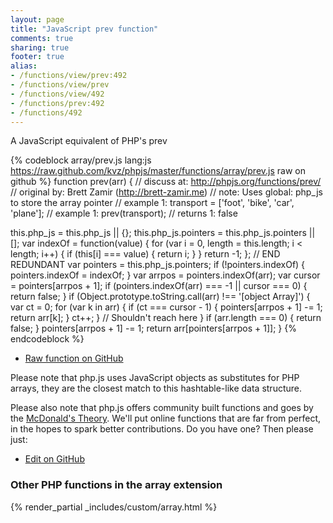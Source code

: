```yaml
---
layout: page
title: "JavaScript prev function"
comments: true
sharing: true
footer: true
alias:
- /functions/view/prev:492
- /functions/view/prev
- /functions/view/492
- /functions/prev:492
- /functions/492
---
```

<!-- Generated by Rakefile:build -->
A JavaScript equivalent of PHP's prev

{% codeblock array/prev.js lang:js https://raw.github.com/kvz/phpjs/master/functions/array/prev.js raw on github %}
function prev(arr) {
  //  discuss at: http://phpjs.org/functions/prev/
  // original by: Brett Zamir (http://brett-zamir.me)
  //        note: Uses global: php_js to store the array pointer
  //   example 1: transport = ['foot', 'bike', 'car', 'plane'];
  //   example 1: prev(transport);
  //   returns 1: false

  this.php_js = this.php_js || {};
  this.php_js.pointers = this.php_js.pointers || [];
  var indexOf = function(value) {
    for (var i = 0, length = this.length; i < length; i++) {
      if (this[i] === value) {
        return i;
      }
    }
    return -1;
  };
  // END REDUNDANT
  var pointers = this.php_js.pointers;
  if (!pointers.indexOf) {
    pointers.indexOf = indexOf;
  }
  var arrpos = pointers.indexOf(arr);
  var cursor = pointers[arrpos + 1];
  if (pointers.indexOf(arr) === -1 || cursor === 0) {
    return false;
  }
  if (Object.prototype.toString.call(arr) !== '[object Array]') {
    var ct = 0;
    for (var k in arr) {
      if (ct === cursor - 1) {
        pointers[arrpos + 1] -= 1;
        return arr[k];
      }
      ct++;
    }
    // Shouldn't reach here
  }
  if (arr.length === 0) {
    return false;
  }
  pointers[arrpos + 1] -= 1;
  return arr[pointers[arrpos + 1]];
}
{% endcodeblock %}

 - [Raw function on GitHub](https://github.com/kvz/phpjs/blob/master/functions/array/prev.js)

Please note that php.js uses JavaScript objects as substitutes for PHP arrays, they are 
the closest match to this hashtable-like data structure. 

Please also note that php.js offers community built functions and goes by the 
[McDonald's Theory](https://medium.com/what-i-learned-building/9216e1c9da7d). We'll put online 
functions that are far from perfect, in the hopes to spark better contributions. 
Do you have one? Then please just: 

 - [Edit on GitHub](https://github.com/kvz/phpjs/edit/master/functions/array/prev.js)


### Other PHP functions in the array extension
{% render_partial _includes/custom/array.html %}

